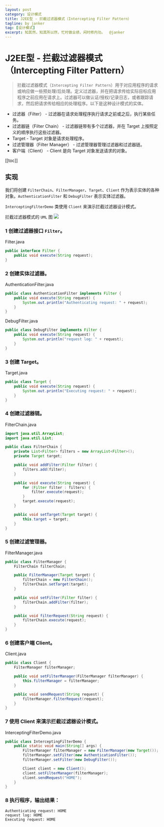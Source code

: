 ```yaml
---
layout: post
category: 设计模式
title: J2EE型 - 拦截过滤器模式（Intercepting Filter Pattern）
tagline: by janker
tag: [设计模式]
excerpt: 知其然，知其所以然，忙时做业绩，闲时修内功。  @janker
---
```

# J2EE型 - 拦截过滤器模式（Intercepting Filter Pattern）
> 拦截过滤器模式（`Intercepting Filter Pattern`）用于对应用程序的请求或响应做一些预处理/后处理。定义过滤器，并在把请求传给实际目标应用程序之前应用在请求上。过滤器可以做认证/授权/记录日志，或者跟踪请求，然后把请求传给相应的处理程序。以下是这种设计模式的实体。

- 过滤器（Filter） - 过滤器在请求处理程序执行请求之前或之后，执行某些任务。
- 过滤器链（Filter Chain） - 过滤器链带有多个过滤器，并在 Target 上按照定义的顺序执行这些过滤器。
- Target - Target 对象是请求处理程序。
- 过滤管理器（Filter Manager） - 过滤管理器管理过滤器和过滤器链。
- 客户端（Client） - Client 是向 Target 对象发送请求的对象。

[[toc]]
## 实现


我们将创建 `FilterChain`、`FilterManager`、`Target`、`Client` 作为表示实体的各种对象。`AuthenticationFilter` 和 `DebugFilter` 表示实体过滤器。

`InterceptingFilterDemo` 类使用 `Client` 来演示拦截过滤器设计模式。

拦截过滤器模式的 `UML` 图
![](https://cdn.jsdelivr.net/gh/janker0718/image_store@master/img/20220404001303.png)
### 1 创建过滤器接口 `Filter`。
Filter.java
```java
public interface Filter {
    public void execute(String request);
}
```
### 2 创建实体过滤器。

AuthenticationFilter.java
```java
public class AuthenticationFilter implements Filter {
    public void execute(String request) {
        System.out.println("Authenticating request: " + request);
    }
}
```
DebugFilter.java
```java
public class DebugFilter implements Filter {
    public void execute(String request) {
        System.out.println("request log: " + request);
    }
}
``` 
### 3 创建 Target。

Target.java
```java
public class Target {
    public void execute(String request) {
        System.out.println("Executing request: " + request);
    }
}
```
### 4 创建过滤器链。

FilterChain.java
```java
import java.util.ArrayList;
import java.util.List;

public class FilterChain {
    private List<Filter> filters = new ArrayList<Filter>();
    private Target target;

    public void addFilter(Filter filter) {
        filters.add(filter);
    }

    public void execute(String request) {
        for (Filter filter : filters) {
            filter.execute(request);
        }
        target.execute(request);
    }

    public void setTarget(Target target) {
        this.target = target;
    }
}
```
### 5 创建过滤管理器。

FilterManager.java
```java
public class FilterManager {
    FilterChain filterChain;

    public FilterManager(Target target) {
        filterChain = new FilterChain();
        filterChain.setTarget(target);
    }

    public void setFilter(Filter filter) {
        filterChain.addFilter(filter);
    }

    public void filterRequest(String request) {
        filterChain.execute(request);
    }
}
```
### 6 创建客户端 Client。

Client.java
```java
public class Client {
    FilterManager filterManager;

    public void setFilterManager(FilterManager filterManager) {
        this.filterManager = filterManager;
    }

    public void sendRequest(String request) {
        filterManager.filterRequest(request);
    }
}
```
### 7 使用 Client 来演示拦截过滤器设计模式。

InterceptingFilterDemo.java
```java
public class InterceptingFilterDemo {
    public static void main(String[] args) {
        FilterManager filterManager = new FilterManager(new Target());
        filterManager.setFilter(new AuthenticationFilter());
        filterManager.setFilter(new DebugFilter());

        Client client = new Client();
        client.setFilterManager(filterManager);
        client.sendRequest("HOME");
    }
}
```
### 8 执行程序，输出结果：

```shell
Authenticating request: HOME
request log: HOME
Executing request: HOME
```